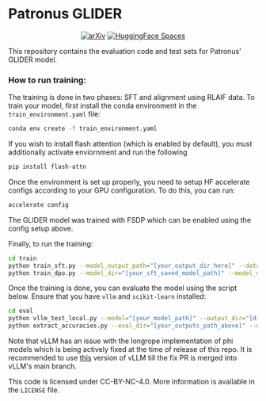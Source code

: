 # Patronus GLIDER
<div align="center">

[![arXiv](https://img.shields.io/badge/cs.LG-arXiv%3A2310.03957-b31b1b)](https://arxiv.org/abs/2412.14140)
[![HuggingFace Spaces](https://img.shields.io/badge/%F0%9F%A4%97%20Hugging%20Face-Spaces-blue)]([https://huggingface.co/PatronusAI/glider](https://huggingface.co/spaces/PatronusAI/GLIDER))

</div>

This repository contains the evaluation code and test sets for Patronus' GLIDER model. 

### How to run training:

The training is done in two phases: SFT and alignment using RLAIF data. To train your model, first install the conda environment in the `train_environment.yaml` file:

```bash
conda env create -f train_environment.yaml
```

If you wish to install flash attention (which is enabled by default), you must additionally activate enviornment and run the following

```bash
pip install flash-attn
```

Once the environment is set up properly, you need to setup HF accelerate configs according to your GPU configuration. To do this, you can run:

```bash
accelerate config
```

The GLIDER model was trained with FSDP which can be enabled using the config setup above. 

Finally, to run the training:

```bash
cd train
python train_sft.py --model_output_path="[your_output_dir_here]" --dataset_path="[your dataset path here]"
python train_dpo.py --model_dir="[your_sft_saved_model_path]" --model_output_path="[your_output_dir_here]" --dataset_path="[your preference dataset path here]"
```

Once the training is done, you can evaluate the model using the script below. Ensure that you have `vllm` and `scikit-learn` installed:

```bash
cd eval
python vllm_test_local.py --model="[your_model_path]" --output_dir="[dir_to_save_your_outputs]"
python extract_accuracies.py --eval_dir="[your_outputs_path_above]" --output_file="[file_to_write_results_to.jsonl]"
```

Note that vLLM has an issue with the longrope implementation of phi models which is being actively fixed at the time of release of this repo. It is recommended to use [this](https://github.com/garg-amit/vllm/tree/fix-long-seq-bug) version of vLLM till the fix PR is merged into vLLM's main branch.

This code is licensed under CC-BY-NC-4.0. More information is available in the `LICENSE` file.
